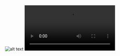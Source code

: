 
 
 ![alt text](https://raw.githubusercontent.com/suzee/NeteaseNews/master/Resource/ScreenShot_20160627225904.png)
 ![](https://github.com/suzee/NeteaseNews/raw/master/Resource/PPCamara_20160627224351.mov)
